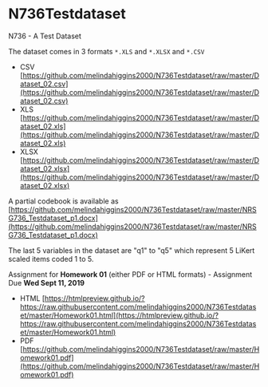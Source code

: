# N736Testdataset

N736 - A Test Dataset

The dataset comes in 3 formats `*.XLS` and `*.XLSX` and `*.CSV`

* CSV [https://github.com/melindahiggins2000/N736Testdataset/raw/master/Dataset_02.csv](https://github.com/melindahiggins2000/N736Testdataset/raw/master/Dataset_02.csv)
* XLS [https://github.com/melindahiggins2000/N736Testdataset/raw/master/Dataset_02.xls](https://github.com/melindahiggins2000/N736Testdataset/raw/master/Dataset_02.xls)
* XLSX [https://github.com/melindahiggins2000/N736Testdataset/raw/master/Dataset_02.xlsx](https://github.com/melindahiggins2000/N736Testdataset/raw/master/Dataset_02.xlsx)

A partial codebook is available as [https://github.com/melindahiggins2000/N736Testdataset/raw/master/NRSG736_Testdataset_p1.docx](https://github.com/melindahiggins2000/N736Testdataset/raw/master/NRSG736_Testdataset_p1.docx)

The last 5 variables in the dataset are "q1" to "q5" which represent 5 LiKert scaled items coded 1 to 5.

Assignment for **Homework 01** (either PDF or HTML formats) - Assignment Due **Wed Sept 11, 2019**

* HTML [https://htmlpreview.github.io/?https://raw.githubusercontent.com/melindahiggins2000/N736Testdataset/master/Homework01.html](https://htmlpreview.github.io/?https://raw.githubusercontent.com/melindahiggins2000/N736Testdataset/master/Homework01.html)
* PDF [https://github.com/melindahiggins2000/N736Testdataset/raw/master/Homework01.pdf](https://github.com/melindahiggins2000/N736Testdataset/raw/master/Homework01.pdf)


